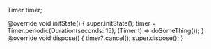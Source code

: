 Timer timer;

@override
void initState() {
  super.initState();
  timer = Timer.periodic(Duration(seconds: 15), (Timer t) => doSomeThing());
}
@override
void dispose() {
  timer?.cancel();
  super.dispose();
}